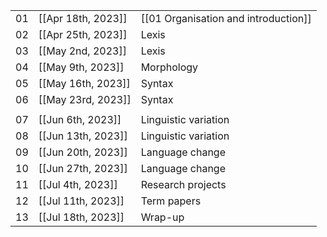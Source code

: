 
|    |                    |                                      |
|----|--------------------|--------------------------------------|
| 01 | [[Apr 18th, 2023]] | [[01 Organisation and introduction]] |
| 02 | [[Apr 25th, 2023]] | Lexis                                |
| 03 | [[May 2nd, 2023]]  | Lexis                                |
| 04 | [[May 9th, 2023]]  | Morphology                           |
| 05 | [[May 16th, 2023]] | Syntax                               |
| 06 | [[May 23rd, 2023]] | Syntax                               |
|    |                    |                                      |
| 07 | [[Jun 6th, 2023]]  | Linguistic variation                 |
| 08 | [[Jun 13th, 2023]] | Linguistic variation                 |
| 09 | [[Jun 20th, 2023]] | Language change                      |
| 10 | [[Jun 27th, 2023]] | Language change                      |
| 11 | [[Jul 4th, 2023]]  | Research projects                    |
| 12 | [[Jul 11th, 2023]] | Term papers                          |
| 13 | [[Jul 18th, 2023]] | Wrap-up                              |
